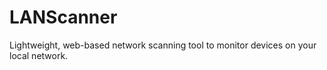 # LANScanner
Lightweight, web-based network scanning tool to monitor devices on your local network. 
